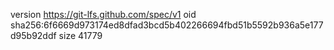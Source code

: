 version https://git-lfs.github.com/spec/v1
oid sha256:6f6669d973174ed8dfad3bcd5b402266694fbd51b5592b936a5e177d95b92ddf
size 41779
